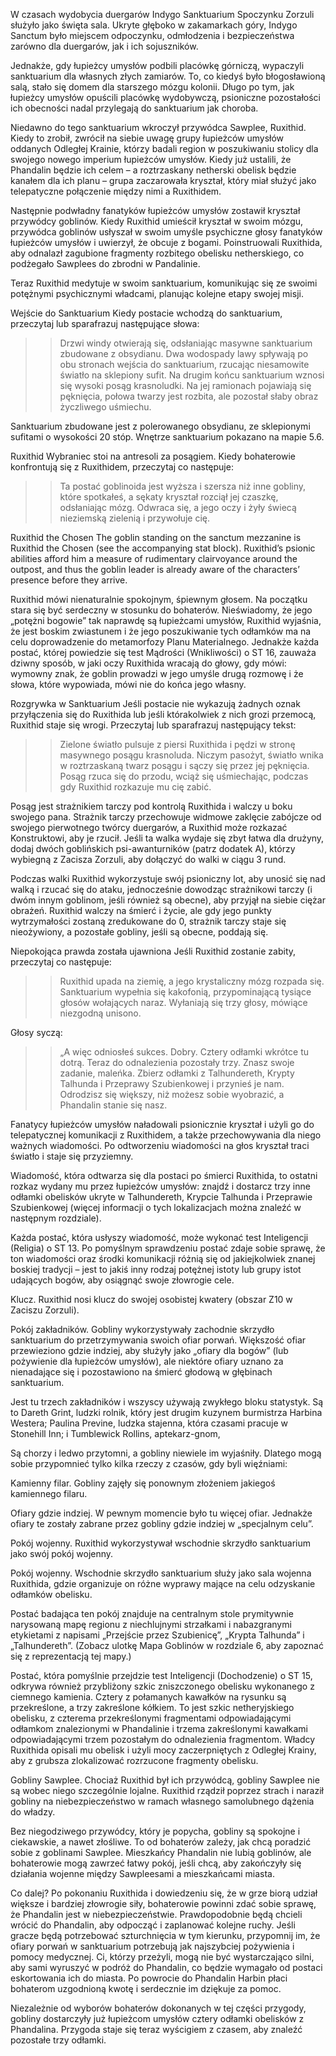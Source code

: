 W czasach wydobycia duergarów Indygo Sanktuarium Spoczynku Zorzuli służyło jako święta sala.  Ukryte głęboko w zakamarkach góry, Indygo Sanctum było miejscem odpoczynku, odmłodzenia i bezpieczeństwa zarówno dla duergarów, jak i ich sojuszników.

 Jednakże, gdy łupieżcy umysłów podbili placówkę górniczą, wypaczyli sanktuarium dla własnych złych zamiarów.  To, co kiedyś było błogosławioną salą, stało się domem dla starszego mózgu kolonii.  Długo po tym, jak łupieżcy umysłów opuścili placówkę wydobywczą, psioniczne pozostałości ich obecności nadal przylegają do sanktuarium jak choroba.

 Niedawno do tego sanktuarium wkroczył przywódca Sawplee, Ruxithid.  Kiedy to zrobił, zwrócił na siebie uwagę grupy łupieżców umysłów oddanych Odległej Krainie, którzy badali region w poszukiwaniu stolicy dla swojego nowego imperium łupieżców umysłów.  Kiedy już ustalili, że Phandalin będzie ich celem – a roztrzaskany netherski obelisk będzie kanałem dla ich planu – grupa zaczarowała kryształ, który miał służyć jako telepatyczne połączenie między nimi a Ruxithidem.

 Następnie podwładny fanatyków łupieżców umysłów zostawił kryształ przywódcy goblinów.  Kiedy Ruxithid umieścił kryształ w swoim mózgu, przywódca goblinów usłyszał w swoim umyśle psychiczne głosy fanatyków łupieżców umysłów i uwierzył, że obcuje z bogami.  Poinstruowali Ruxithida, aby odnalazł zagubione fragmenty rozbitego obelisku netherskiego, co podżegało Sawplees do zbrodni w Pandalinie.

 Teraz Ruxithid medytuje w swoim sanktuarium, komunikując się ze swoimi potężnymi psychicznymi władcami, planując kolejne etapy swojej misji.

Wejście do Sanktuarium
 Kiedy postacie wchodzą do sanktuarium, przeczytaj lub sparafrazuj następujące słowa:

 >>Drzwi windy otwierają się, odsłaniając masywne sanktuarium zbudowane z obsydianu.  Dwa wodospady lawy spływają po obu stronach wejścia do sanktuarium, rzucając niesamowite światło na sklepiony sufit.  Na drugim końcu sanktuarium wznosi się wysoki posąg krasnoludki.  Na jej ramionach pojawiają się pęknięcia, połowa twarzy jest rozbita, ale pozostał słaby obraz życzliwego uśmiechu.

 Sanktuarium zbudowane jest z polerowanego obsydianu, ze sklepionymi sufitami o wysokości 20 stóp.  Wnętrze sanktuarium pokazano na mapie 5.6.

Ruxithid Wybraniec stoi na antresoli za posągiem.  Kiedy bohaterowie konfrontują się z Ruxithidem, przeczytaj co następuje:

>> Ta postać goblinoida jest wyższa i szersza niż inne gobliny, które spotkałeś, a sękaty kryształ rozciął jej czaszkę, odsłaniając mózg.  Odwraca się, a jego oczy i żyły świecą nieziemską zielenią i przywołuje cię.

Ruxithid the Chosen
The goblin standing on the sanctum mezzanine is Ruxithid the Chosen (see the accompanying stat block). Ruxithid’s psionic abilities afford him a measure of rudimentary clairvoyance around the outpost, and thus the goblin leader is already aware of the characters’ presence before they arrive.

Ruxithid mówi nienaturalnie spokojnym, śpiewnym głosem.  Na początku stara się być serdeczny w stosunku do bohaterów.  Nieświadomy, że jego „potężni bogowie” tak naprawdę są łupieżcami umysłów, Ruxithid wyjaśnia, że ​​jest boskim zwiastunem i że jego poszukiwanie tych odłamków ma na celu doprowadzenie do metamorfozy Planu Materialnego.  Jednakże każda postać, której powiedzie się test Mądrości (Wnikliwości) o ST 16, zauważa dziwny sposób, w jaki oczy Ruxithida wracają do głowy, gdy mówi: wymowny znak, że goblin prowadzi w jego umyśle drugą rozmowę i że słowa, które wypowiada,  mówi nie do końca jego własny.


Rozgrywka w Sanktuarium
 Jeśli postacie nie wykazują żadnych oznak przyłączenia się do Ruxithida lub jeśli którakolwiek z nich grozi przemocą, Ruxithid staje się wrogi.  Przeczytaj lub sparafrazuj następujący tekst:

 >>Zielone światło pulsuje z piersi Ruxithida i pędzi w stronę masywnego posągu krasnoluda.  Niczym pasożyt, światło wnika w roztrzaskaną twarz posągu i sączy się przez jej pęknięcia.  Posąg rzuca się do przodu, wciąż się uśmiechając, podczas gdy Ruxithid rozkazuje mu cię zabić.

 Posąg jest strażnikiem tarczy pod kontrolą Ruxithida i walczy u boku swojego pana.  Strażnik tarczy przechowuje widmowe zaklęcie zabójcze od swojego pierwotnego twórcy duergarów, a Ruxithid może rozkazać Konstruktowi, aby je rzucił.  Jeśli ta walka wydaje się zbyt łatwa dla drużyny, dodaj dwóch goblińskich psi-awanturników (patrz dodatek A), którzy wybiegną z Zacisza Zorzuli, aby dołączyć do walki w ciągu 3 rund.

 Podczas walki Ruxithid wykorzystuje swój psioniczny lot, aby unosić się nad walką i rzucać się do ataku, jednocześnie dowodząc strażnikowi tarczy (i dwóm innym goblinom, jeśli również są obecne), aby przyjął na siebie ciężar obrażeń.  Ruxithid walczy na śmierć i życie, ale gdy jego punkty wytrzymałości zostaną zredukowane do 0, strażnik tarczy staje się nieożywiony, a pozostałe gobliny, jeśli są obecne, poddają się.

 Niepokojąca prawda została ujawniona
 Jeśli Ruxithid zostanie zabity, przeczytaj co następuje:

 >>Ruxithid upada na ziemię, a jego krystaliczny mózg rozpada się.  Sanktuarium wypełnia się kakofonią, przypominającą tysiące głosów wołających naraz.  Wyłaniają się trzy głosy, mówiące niezgodną unisono.

 Głosy syczą:

 >>„A więc odniosłeś sukces.  Dobry.  Cztery odłamki wkrótce tu dotrą.  Teraz do odnalezienia pozostały trzy.  Znasz swoje zadanie, maleńka.  Zbierz odłamki z Talhundereth, Krypty Talhunda i Przeprawy Szubienkowej i przynieś je nam.  Odrodzisz się większy, niż możesz sobie wyobrazić, a Phandalin stanie się nasz.

 Fanatycy łupieżców umysłów naładowali psionicznie kryształ i użyli go do telepatycznej komunikacji z Ruxithidem, a także przechowywania dla niego ważnych wiadomości.  Po odtworzeniu wiadomości na głos kryształ traci światło i staje się przyziemny.

 Wiadomość, która odtwarza się dla postaci po śmierci Ruxithida, to ostatni rozkaz wydany mu przez łupieżców umysłów: znajdź i dostarcz trzy inne odłamki obelisków ukryte w Talhundereth, Krypcie Talhunda i Przeprawie Szubienkowej (więcej informacji o tych lokalizacjach można znaleźć  w następnym rozdziale).

 Każda postać, która usłyszy wiadomość, może wykonać test Inteligencji (Religia) o ST 13.  Po pomyślnym sprawdzeniu postać zdaje sobie sprawę, że ton wiadomości oraz środki komunikacji różnią się od jakiejkolwiek znanej boskiej tradycji – jest to jakiś inny rodzaj potężnej istoty lub grupy istot udających bogów, aby osiągnąć swoje złowrogie cele.

 Klucz.  Ruxithid nosi klucz do swojej osobistej kwatery (obszar Z10 w Zaciszu Zorzuli).

Pokój zakładników.  Gobliny wykorzystywały zachodnie skrzydło sanktuarium do przetrzymywania swoich ofiar porwań.  Większość ofiar przewieziono gdzie indziej, aby służyły jako „ofiary dla bogów” (lub pożywienie dla łupieżców umysłów), ale niektóre ofiary uznano za nienadające się i pozostawiono na śmierć głodową w głębinach sanktuarium.

 Jest tu trzech zakładników i wszyscy używają zwykłego bloku statystyk.  Są to Dareth Grint, ludzki rolnik, który jest drugim kuzynem burmistrza Harbina Westera;  Paulina Previne, ludzka stajenna, która czasami pracuje w Stonehill Inn;  i Tumblewick Rollins, aptekarz-gnom,

 Są chorzy i ledwo przytomni, a gobliny niewiele im wyjaśniły.  Dlatego mogą sobie przypomnieć tylko kilka rzeczy z czasów, gdy byli więźniami:

 Kamienny filar.  Gobliny zajęły się ponownym złożeniem jakiegoś kamiennego filaru.

 Ofiary gdzie indziej.  W pewnym momencie było tu więcej ofiar.  Jednakże ofiary te zostały zabrane przez gobliny gdzie indziej w „specjalnym celu”.

 Pokój wojenny.  Ruxithid wykorzystywał wschodnie skrzydło sanktuarium jako swój pokój wojenny.

 Pokój wojenny.  Wschodnie skrzydło sanktuarium służy jako sala wojenna Ruxithida, gdzie organizuje on różne wyprawy mające na celu odzyskanie odłamków obelisku.

 Postać badająca ten pokój znajduje na centralnym stole prymitywnie narysowaną mapę regionu z niechlujnymi strzałkami i nabazgranymi etykietami z napisami „Przejście przez Szubienicę”, „Krypta Talhunda” i „Talhundereth”.  (Zobacz ulotkę Mapa Goblinów w rozdziale 6, aby zapoznać się z reprezentacją tej mapy.)

 Postać, która pomyślnie przejdzie test Inteligencji (Dochodzenie) o ST 15, odkrywa również przybliżony szkic zniszczonego obelisku wykonanego z ciemnego kamienia.  Cztery z połamanych kawałków na rysunku są przekreślone, a trzy zakreślone kółkiem.  To jest szkic netheryjskiego obelisku, z czterema przekreślonymi fragmentami odpowiadającymi odłamkom znalezionymi w Phandalinie i trzema zakreślonymi kawałkami odpowiadającymi trzem pozostałym do odnalezienia fragmentom.  Władcy Ruxithida opisali mu obelisk i użyli mocy zaczerpniętych z Odległej Krainy, aby z grubsza zlokalizować rozrzucone fragmenty obelisku.

 Gobliny Sawplee.  Chociaż Ruxithid był ich przywódcą, gobliny Sawplee nie są wobec niego szczególnie lojalne.  Ruxithid rządził poprzez strach i naraził gobliny na niebezpieczeństwo w ramach własnego samolubnego dążenia do władzy.

 Bez niegodziwego przywódcy, który je popycha, gobliny są spokojne i ciekawskie, a nawet złośliwe.  To od bohaterów zależy, jak chcą poradzić sobie z goblinami Sawplee.  Mieszkańcy Phandalin nie lubią goblinów, ale bohaterowie mogą zawrzeć łatwy pokój, jeśli chcą, aby zakończyły się działania wojenne między Sawpleesami a mieszkańcami miasta.


Co dalej?
 Po pokonaniu Ruxithida i dowiedzeniu się, że w grze biorą udział większe i bardziej złowrogie siły, bohaterowie powinni zdać sobie sprawę, że Phandalin jest w niebezpieczeństwie.  Prawdopodobnie będą chcieli wrócić do Phandalin, aby odpocząć i zaplanować kolejne ruchy.  Jeśli gracze będą potrzebować szturchnięcia w tym kierunku, przypomnij im, że ofiary porwań w sanktuarium potrzebują jak najszybciej pożywienia i pomocy medycznej.  Ci, którzy przeżyli, mogą nie być wystarczająco silni, aby sami wyruszyć w podróż do Phandalin, co będzie wymagało od postaci eskortowania ich do miasta.  Po powrocie do Phandalin Harbin płaci bohaterom uzgodnioną kwotę i serdecznie im dziękuje za pomoc.

 Niezależnie od wyborów bohaterów dokonanych w tej części przygody, gobliny dostarczyły już łupieżcom umysłów cztery odłamki obelisków z Phandalina.  Przygoda staje się teraz wyścigiem z czasem, aby znaleźć pozostałe trzy odłamki.
